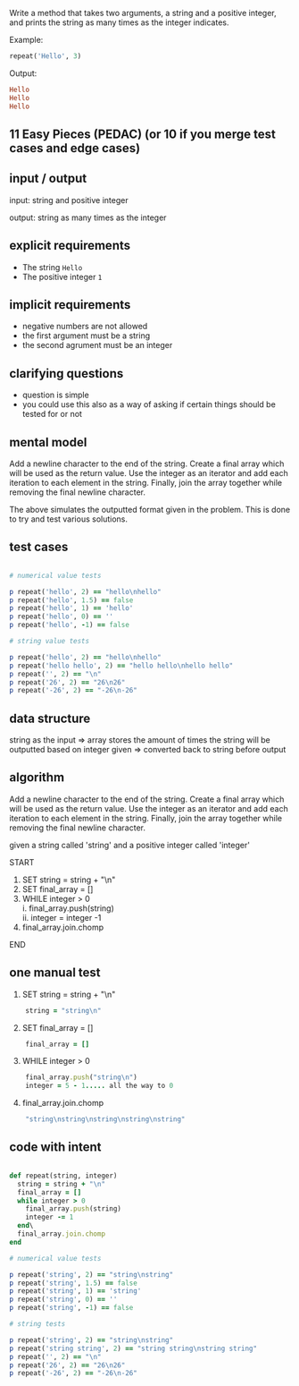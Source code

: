 Write a method that takes two arguments, a string and a positive integer, and prints the string as many times as the integer indicates.

Example:

``` ruby
repeat('Hello', 3)
```

Output:

``` ruby
Hello
Hello
Hello
```
## 11 Easy Pieces (PEDAC) (or 10 if you merge test cases and edge cases)


## input / output

input: string and positive integer

output: string as many times as the integer

## explicit requirements

- The string `Hello`
- The positive integer `1`

## implicit requirements

- negative numbers are not allowed
- the first argument must be a string
- the second agrument must be an integer

## clarifying questions

- question is simple 
- you could use this also as a way of asking if certain things should be tested for or not

## mental model

Add a newline character to the end of the string. Create a final array which will be used as the return value. Use the integer as an iterator and add each iteration to each element in the string. Finally, join the array together while removing the final newline character.

The above simulates the outputted format given in the problem. This is done to try and test various solutions.


## test cases

``` ruby

# numerical value tests

p repeat('hello', 2) == "hello\nhello"
p repeat('hello', 1.5) == false
p repeat('hello', 1) == 'hello'
p repeat('hello', 0) == ''
p repeat('hello', -1) == false

# string value tests

p repeat('hello', 2) == "hello\nhello"
p repeat('hello hello', 2) == "hello hello\nhello hello"
p repeat('', 2) == "\n"
p repeat('26', 2) == "26\n26"
p repeat('-26', 2) == "-26\n-26"

```
## data structure

string as the input => array stores the amount of times the string will be outputted based on integer given => converted back to string before output 

## algorithm

Add a newline character to the end of the string. Create a final array which will be used as the return value. Use the integer as an iterator and add each iteration to each element in the string. Finally, join the array together while removing the final newline character.

given a string called 'string' and a positive integer called 'integer'

START

1. SET string = string + "\n"
2. SET final_array = []
3. WHILE integer > 0\
	i. final_array.push(string)\
	ii. integer = integer -1
4. final_array.join.chomp

END

## one manual test

1. SET string = string + "\n"


```ruby
	string = "string\n"
```

2. SET final_array = []


```ruby
	final_array = []
```

3. WHILE integer > 0


```ruby
	final_array.push("string\n")
    integer = 5 - 1..... all the way to 0
```

4. final_array.join.chomp

```ruby
	"string\nstring\nstring\nstring\nstring"
```


## code with intent

```ruby

def repeat(string, integer)
  string = string + "\n"
  final_array = []
  while integer > 0
    final_array.push(string)
    integer -= 1
  end\
  final_array.join.chomp
end

# numerical value tests

p repeat('string', 2) == "string\nstring"
p repeat('string', 1.5) == false
p repeat('string', 1) == 'string'
p repeat('string', 0) == ''
p repeat('string', -1) == false

# string tests

p repeat('string', 2) == "string\nstring"
p repeat('string string', 2) == "string string\nstring string"
p repeat('', 2) == "\n"
p repeat('26', 2) == "26\n26"
p repeat('-26', 2) == "-26\n-26"

```
